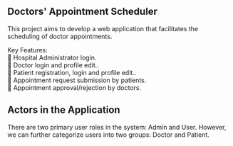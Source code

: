 Doctors' Appointment Scheduler
----------------------------------
This project aims to develop a web application that facilitates the scheduling of doctor appointments.

Key Features:<br />
 Hospital Administrator login.<br />
 Doctor login and profile edit..<br />
 Patient registration, login and profile edit..<br />
 Appointment request submission by patients.<br />
 Appointment approval/rejection by doctors.<br />

Actors in the Application
----------------------------
There are two primary user roles in the system: Admin and User. However, we can further categorize
users into two groups: Doctor and Patient.
